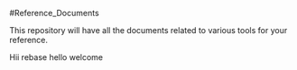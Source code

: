#Reference_Documents

This repository will have all the documents related to various tools for your reference.

Hii rebase
hello
welcome
